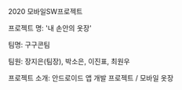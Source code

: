 2020 모바일SW프로젝트

프로젝트 명: '내 손안의 옷장'

팀명: 구구콘팀

팀원: 장지은(팀장), 박소은, 이진표, 최원우

프로젝트 소개: 안드로이드 앱 개발 프로젝트 / 모바일 옷장

